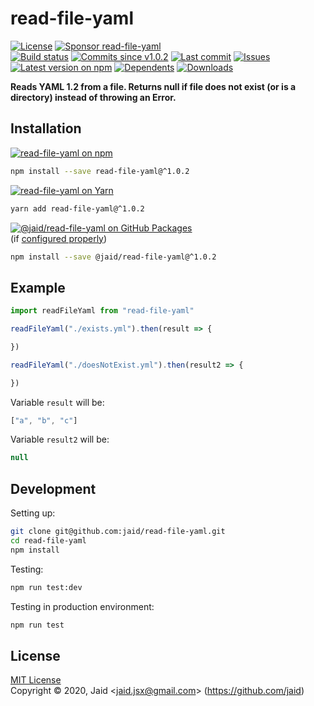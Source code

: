 # read-file-yaml


<a href="https://raw.githubusercontent.com/jaid/read-file-yaml/master/license.txt"><img src="https://img.shields.io/github/license/jaid/read-file-yaml?style=flat-square" alt="License"/></a> <a href="https://github.com/sponsors/jaid"><img src="https://img.shields.io/badge/<3-Sponsor-FF45F1?style=flat-square" alt="Sponsor read-file-yaml"/></a>  
<a href="https://actions-badge.atrox.dev/jaid/read-file-yaml/goto"><img src="https://img.shields.io/endpoint.svg?style=flat-square&url=https%3A%2F%2Factions-badge.atrox.dev%2Fjaid%2Fread-file-yaml%2Fbadge" alt="Build status"/></a> <a href="https://github.com/jaid/read-file-yaml/commits"><img src="https://img.shields.io/github/commits-since/jaid/read-file-yaml/v1.0.2?style=flat-square&logo=github" alt="Commits since v1.0.2"/></a> <a href="https://github.com/jaid/read-file-yaml/commits"><img src="https://img.shields.io/github/last-commit/jaid/read-file-yaml?style=flat-square&logo=github" alt="Last commit"/></a> <a href="https://github.com/jaid/read-file-yaml/issues"><img src="https://img.shields.io/github/issues/jaid/read-file-yaml?style=flat-square&logo=github" alt="Issues"/></a>  
<a href="https://npmjs.com/package/read-file-yaml"><img src="https://img.shields.io/npm/v/read-file-yaml?style=flat-square&logo=npm&label=latest%20version" alt="Latest version on npm"/></a> <a href="https://github.com/jaid/read-file-yaml/network/dependents"><img src="https://img.shields.io/librariesio/dependents/npm/read-file-yaml?style=flat-square&logo=npm" alt="Dependents"/></a> <a href="https://npmjs.com/package/read-file-yaml"><img src="https://img.shields.io/npm/dm/read-file-yaml?style=flat-square&logo=npm" alt="Downloads"/></a>

**Reads YAML 1.2 from a file. Returns null if file does not exist (or is a directory) instead of throwing an Error.**





## Installation

<a href="https://npmjs.com/package/read-file-yaml"><img src="https://img.shields.io/badge/npm-read--file--yaml-C23039?style=flat-square&logo=npm" alt="read-file-yaml on npm"/></a>

```bash
npm install --save read-file-yaml@^1.0.2
```

<a href="https://yarnpkg.com/package/read-file-yaml"><img src="https://img.shields.io/badge/Yarn-read--file--yaml-2F8CB7?style=flat-square&logo=yarn&logoColor=white" alt="read-file-yaml on Yarn"/></a>

```bash
yarn add read-file-yaml@^1.0.2
```

<a href="https://github.com/jaid/read-file-yaml/packages"><img src="https://img.shields.io/badge/GitHub Packages-@jaid/read--file--yaml-24282e?style=flat-square&logo=github" alt="@jaid/read-file-yaml on GitHub Packages"/></a>  
(if [configured properly](https://help.github.com/en/github/managing-packages-with-github-packages/configuring-npm-for-use-with-github-packages))

```bash
npm install --save @jaid/read-file-yaml@^1.0.2
```



## Example


```javascript
import readFileYaml from "read-file-yaml"

readFileYaml("./exists.yml").then(result => {

})

readFileYaml("./doesNotExist.yml").then(result2 => {

})
```

Variable `result` will be:

```javascript
["a", "b", "c"]
```
Variable `result2` will be:

```javascript
null
```

















## Development



Setting up:
```bash
git clone git@github.com:jaid/read-file-yaml.git
cd read-file-yaml
npm install
```
Testing:
```bash
npm run test:dev
```
Testing in production environment:
```bash
npm run test
```


## License
[MIT License](https://raw.githubusercontent.com/jaid/read-file-yaml/master/license.txt)  
Copyright © 2020, Jaid \<jaid.jsx@gmail.com> (https://github.com/jaid)
